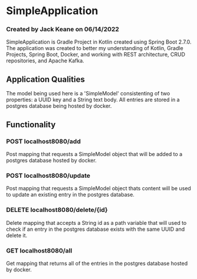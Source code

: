 # SimpleApplication
### Created by Jack Keane on 06/14/2022
SimpleApplication is Gradle Project in Kotlin created using Spring Boot 2.7.0.
The application was created to better my understanding of Kotlin, Gradle Projects, Spring Boot, Docker, and working with REST architecture, CRUD repositories, and Apache Kafka.

## Application Qualities
The model being used here is a 'SimpleModel' consistenting of two properties: a UUID key and a String text body.
All entries are stored in a postgres database being hosted by docker.

## Functionality
### POST localhost8080/add
Post mapping that requests a SimpleModel object that will be added to a postgres database hosted by docker.

### POST localhost8080/update
Post mapping that requests a SimpleModel object thats content will be used to update an existing entry in the postgres database.

### DELETE localhost8080/delete/{id}
Delete mapping that accepts a String id as a path variable that will used to check if an entry in the postgres database exists with the same UUID and delete it.

### GET localhost8080/all
Get mapping that returns all of the entries in the postgres database hosted by docker.
